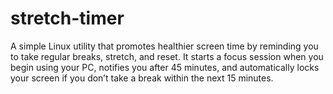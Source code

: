 # stretch-timer
A simple Linux utility that promotes healthier screen time by reminding you to take regular breaks, stretch, and reset. It starts a focus session when you begin using your PC, notifies you after 45 minutes, and automatically locks your screen if you don’t take a break within the next 15 minutes.
